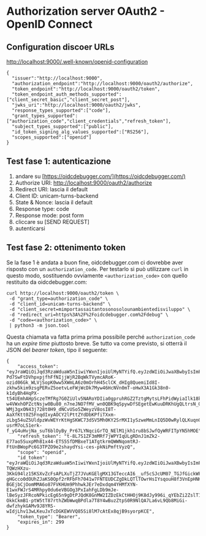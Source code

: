 # Authorization server OAuth2 - OpenID Connect

## Configuration discoer URLs

[http://localhost:9000/.well-known/openid-configuration](http://localhost:9000/.well-known/openid-configuration)

```
{
  "issuer":"http://localhost:9000",
  "authorization_endpoint":"http://localhost:9000/oauth2/authorize",
  "token_endpoint":"http://localhost:9000/oauth2/token",
  "token_endpoint_auth_methods_supported":["client_secret_basic","client_secret_post"],
  "jwks_uri":"http://localhost:9000/oauth2/jwks",
  "response_types_supported":["code"],
  "grant_types_supported":["authorization_code","client_credentials","refresh_token"],
  "subject_types_supported":["public"],
  "id_token_signing_alg_values_supported":["RS256"],
  "scopes_supported":["openid"]
}
```

## Test fase 1: autenticazione

1. andare su [https://oidcdebugger.com/](https://oidcdebugger.com/)
2. Authorize URI: [http://localhost:9000/oauth2/authorize](http://localhost:9000/oauth2/authorize)
3. Redirect URI: lascia il default
4. Client ID: unicam-turns-backend
5. State & Nonce: lascia il default
6. Response type: code
7. Response mode: post form
8. cliccare su [SEND REQUEST]
9. autenticarsi

## Test fase 2: ottenimento token

Se la fase 1 è andata a buon fine, oidcdebugger.com ci dovrebbe aver risposto con un 
`authorization_code`. Per testarlo si può utilizzare `curl` in questo modo, 
sostituendo ovviamente `<authorization_code>` con quello restituito da oidcdebugger.com:

```
curl http://localhost:9000/oauth2/token \
 -d "grant_type=authorization_code" \
 -d "client_id=unicam-turns-backend" \
 -d "client_secret=mimportassaitantosonosolounambientedisviluppo" \
 -d "redirect_uri=https%3A%2F%2Foidcdebugger.com%2Fdebug" \
 -d "code=<authorization_code>" \
 | python3 -m json.tool
```

Questa chiamata va fatta prima prima possibile perché `authorization_code` ha un  _expire time_
piuttosto breve. Se tutto va come previsto, si otterrà il JSON del _bearer token_, tipo il seguente:

```
{
    "access_token": "eyJraWQiOiJqd3RzaWduaW5nIiwiYWxnIjoiUlMyNTYifQ.eyJzdWIiOiJwaXBwbyIsImF1ZCI6InVuaWNhbS10dXJucy1iYWNrZW5kIiwibmJmIjoxNjQ5NTI5NDk1LCJzY29wZSI6WyJvcGVuaWQiXSwiaXNzIjoiaHR0cDpcL1wvbG9jYWxob3N0OjkwMDAiLCJleHAiOjE2NDk1Mjk3OTUsImlhdCI6MTY0OTUyOTQ5NX0.dwm2A7BrVjAjduW6JZ6cWqjowCXM6iGk4tUEWsIVAg2_K-Pd7SwFtDVhpxpjfhFfNIjjWjR2BqWkTVymcARoK-ozid06Gk_WLVjSopK0ww5XWmLA6z0mOrhH45clCK_dHIg8QuemiId8I-zkhw5kim9zsgPERvZ5oetvLeFWjWcDk7Myw46HcNVn0mT-oHwX3A1Gk38n0-k1dyBh4HqPX-t54UEmhAHpSczeTMfRg7G0ZiUlv5NARoYDIia0gpruhRGZ2TztgMytsLFhPidWyiaIlk18kgb0SoTW6AJGSsFBeEvC8bDXuu7KWChKAXsL9UAOfA-w4VWxhOPZctNsjw0Bu80_n7neJNO7fMV_wn0QBK9qSpywDfSEgetEwKuuDRKhUgQLtrsN_QqqHdIQVK4236Zqp8ope53nUuDgS3a7f8bA3ww4YUSz7ap-WMj3gxON43j728t0H9_dNCvUSo5ZWeyzV8osI8T-AaXfKtt0Z5FnqdIxyAOCY2lPttZYdDbKPfiTXxm-zLbg54uZ5UldpzWvWEYrKtHgSKWC73dSV5Mh0KY2SrMXI1ySzweMmLnIQ5D0wRylQLKuqnGklJk-usrM7oLS1erk-f_yG4uHvjNa_suT6blOyBy_Pr67LYNqciGrTQ_NElM1jkh1ru8bSJwfQyWRFITpYN5hMOE",
    "refresh_token": "t-8L7S1ZF3mMRf7jWPYIqULgRDnJ1mZk2-E77ao5SuxpMh81x44-ETS5SfDMBxeT1ATgtkrmQWWNqomtRJ-FtUnBWopPc6G3TPZO9e2shaydYsi-ces-pkNiPmftVyzQ",
    "scope": "openid",
    "id_token": "eyJraWQiOiJqd3RzaWduaW5nIiwiYWxnIjoiUlMyNTYifQ.eyJzdWIiOiJwaXBwbyIsImF1ZCI6InVuaWNhbS10dXJucy1iYWNrZW5kIiwiYXpwIjoidW5pY2FtLXR1cm5zLWJhY2tlbmQiLCJpc3MiOiJodHRwOlwvXC9sb2NhbGhvc3Q6OTAwMCIsImV4cCI6MTY0OTUzMTI5NSwiaWF0IjoxNjQ5NTI5NDk1LCJub25jZSI6IjFydzU1azM1ZDI2In0.E8XyD3sX0p5ssBWm4Z3wmIVWL5paby1CVYxyPXXnxZBmBQALkQlen9YajIM_bUBpjs-TQWzHXzu-3KkG94lz15KSXvZcFsAPLXuTjZ7JVuKGElgMX13GTeccAI6__uf5cSJcUM07_TGJfGickWFpbWX-gHGcco0dOUhZJaKS0Opf2rRFbFh7041w7FNTEUDCZgDkLQTlTOwrHsIYsqouH8f3VnEpHNK_naD7dLLm87Ql8kHeNoC3C53BrWPtg5yZ_IP_gS6ksyQPHJk1bJ0Z5APN0vpq6qx__W4ifks6xXEuVVRuniIU-BGEjbCjOomMMA6o87FVKHUm9PhhwkJEr7eDxdqm4YHMfXYN-E1wxFWJrS4MRhpy0du6eVBGOg3PxIahFgLDb9mJe-lBeSyzJFRcoNPkicEg65n9gDtPJQdK8GnMW2IZDzEkCtHHOj9K8dJy996i_qYEbZi2ZslT1xitfKct9s6lI4aaiwhr_igox7tm0Kw4xLCsGDWvyaKgh1pLpNnzYMnvmT3_gsRvtEJytBeZcEmqMa-OkkCkmB1-ptW5tT87rthZWbWwqBPdla7T8Y4wBuzZtpS0R9NlQA7La6vL9Qb8MiGi-dwfzhykGAMv9J8YRS-wIdjLhv13wLKeuJxTcDGKEWVVQ85Si8lM7cAtEx8qjB9syorpKCE",
    "token_type": "Bearer",
    "expires_in": 299
}
```
